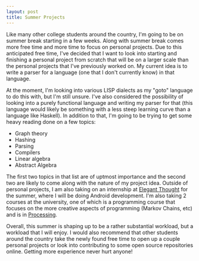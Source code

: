 ```yaml
---
layout: post
title: Summer Projects
---
```

Like many other college students around the country, I'm going to be on summer break starting in a few weeks. Along with summer break comes more free time and more time to focus on personal projects. Due to this anticipated free time, I've decided that I want to look into starting and finishing a personal project from scratch that will be on a larger scale than the personal projects that I've previously worked on. My current idea is to write a parser for a language (one that I don't currently know) in that language.

At the moment, I'm looking into various LISP dialects as my "goto" language to do this with, but I'm still unsure. I've also considered the possibility of looking into a purely functional language and writing my parser for that (this language would likely be something with a less steep learning curve than a language like Haskell). In addition to that, I'm going to be trying to get some heavy reading done on a few topics:

* Graph theory
* Hashing
* Parsing
* Compilers
* Linear algebra
* Abstract Algebra

The first two topics in that list are of uptmost importance and the second two are likely to come along with the nature of my project idea. Outside of personal projects, I am also taking on an internship at [Elegant Thought](http://www.elegantthought.com/) for the summer, where I will be doing Android development. I'm also taking 2 courses at the university, one of which is a programming course that focuses on the more creative aspects of programming (Markov Chains, etc) and is in [Processing](http://www.processing.org/).

Overall, this summer is shaping up to be a rather substantial workload, but a workload that I will enjoy. I would also recommend that other students around the country take the newly found free time to open up a couple personal projects or look into contributing to some open source repositories online. Getting more experience never hurt anyone!
